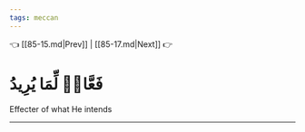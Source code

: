 ```yaml
---
tags: meccan
---
```


👈 [[85-15.md|Prev]] | [[85-17.md|Next]] 👉

# فَعَّالٞ لِّمَا يُرِيدُ

Effecter of what He intends

---

